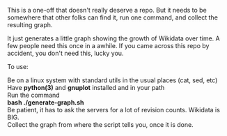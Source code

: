 This is a one-off that doesn't really deserve a repo. But it needs to be somewhere that
other folks can find it, run one command, and collect the resulting graph.

It just generates a little graph showing the growth of Wikidata over time. A few people
need this once in a awhile. If you came across this repo by accident, you don't need
this, lucky you.

To use:

Be on a linux system with standard utils in the usual places (cat, sed, etc)  
Have **python(3)** and **gnuplot** installed and in your path  
Run the command  
  **bash ./generate-graph.sh**  
Be patient, it has to ask the servers for a lot of revision counts. Wikidata is BIG.  
Collect the graph from where the script tells you, once it is done.  


